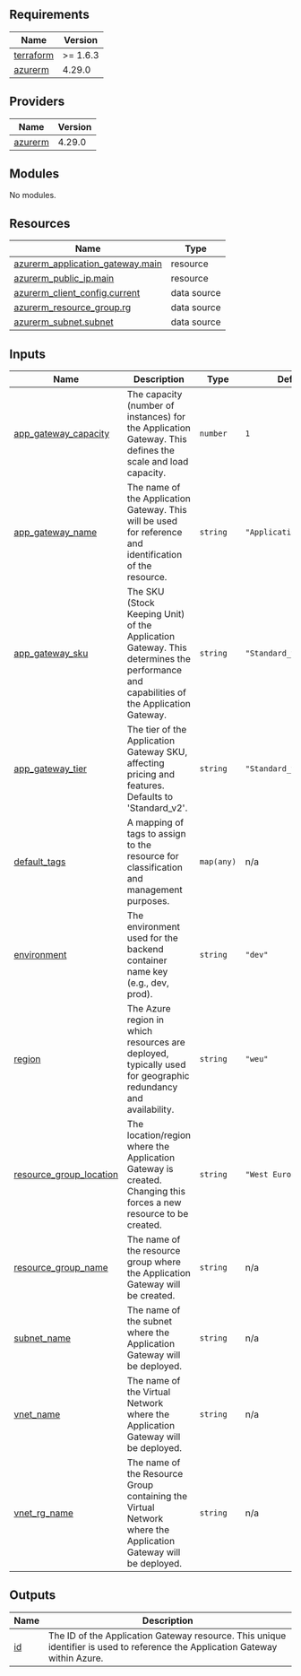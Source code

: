 ## Requirements

| Name | Version |
|------|---------|
| <a name="requirement_terraform"></a> [terraform](#requirement\_terraform) | >= 1.6.3 |
| <a name="requirement_azurerm"></a> [azurerm](#requirement\_azurerm) | 4.29.0 |

## Providers

| Name | Version |
|------|---------|
| <a name="provider_azurerm"></a> [azurerm](#provider\_azurerm) | 4.29.0 |

## Modules

No modules.

## Resources

| Name | Type |
|------|------|
| [azurerm_application_gateway.main](https://registry.terraform.io/providers/hashicorp/azurerm/4.29.0/docs/resources/application_gateway) | resource |
| [azurerm_public_ip.main](https://registry.terraform.io/providers/hashicorp/azurerm/4.29.0/docs/resources/public_ip) | resource |
| [azurerm_client_config.current](https://registry.terraform.io/providers/hashicorp/azurerm/4.29.0/docs/data-sources/client_config) | data source |
| [azurerm_resource_group.rg](https://registry.terraform.io/providers/hashicorp/azurerm/4.29.0/docs/data-sources/resource_group) | data source |
| [azurerm_subnet.subnet](https://registry.terraform.io/providers/hashicorp/azurerm/4.29.0/docs/data-sources/subnet) | data source |

## Inputs

| Name | Description | Type | Default | Required |
|------|-------------|------|---------|:--------:|
| <a name="input_app_gateway_capacity"></a> [app\_gateway\_capacity](#input\_app\_gateway\_capacity) | The capacity (number of instances) for the Application Gateway. This defines the scale and load capacity. | `number` | `1` | no |
| <a name="input_app_gateway_name"></a> [app\_gateway\_name](#input\_app\_gateway\_name) | The name of the Application Gateway. This will be used for reference and identification of the resource. | `string` | `"ApplicationGateway1"` | no |
| <a name="input_app_gateway_sku"></a> [app\_gateway\_sku](#input\_app\_gateway\_sku) | The SKU (Stock Keeping Unit) of the Application Gateway. This determines the performance and capabilities of the Application Gateway. | `string` | `"Standard_v2"` | no |
| <a name="input_app_gateway_tier"></a> [app\_gateway\_tier](#input\_app\_gateway\_tier) | The tier of the Application Gateway SKU, affecting pricing and features. Defaults to 'Standard\_v2'. | `string` | `"Standard_v2"` | no |
| <a name="input_default_tags"></a> [default\_tags](#input\_default\_tags) | A mapping of tags to assign to the resource for classification and management purposes. | `map(any)` | n/a | yes |
| <a name="input_environment"></a> [environment](#input\_environment) | The environment used for the backend container name key (e.g., dev, prod). | `string` | `"dev"` | no |
| <a name="input_region"></a> [region](#input\_region) | The Azure region in which resources are deployed, typically used for geographic redundancy and availability. | `string` | `"weu"` | no |
| <a name="input_resource_group_location"></a> [resource\_group\_location](#input\_resource\_group\_location) | The location/region where the Application Gateway is created. Changing this forces a new resource to be created. | `string` | `"West Europe"` | no |
| <a name="input_resource_group_name"></a> [resource\_group\_name](#input\_resource\_group\_name) | The name of the resource group where the Application Gateway will be created. | `string` | n/a | yes |
| <a name="input_subnet_name"></a> [subnet\_name](#input\_subnet\_name) | The name of the subnet where the Application Gateway will be deployed. | `string` | n/a | yes |
| <a name="input_vnet_name"></a> [vnet\_name](#input\_vnet\_name) | The name of the Virtual Network where the Application Gateway will be deployed. | `string` | n/a | yes |
| <a name="input_vnet_rg_name"></a> [vnet\_rg\_name](#input\_vnet\_rg\_name) | The name of the Resource Group containing the Virtual Network where the Application Gateway will be deployed. | `string` | n/a | yes |

## Outputs

| Name | Description |
|------|-------------|
| <a name="output_id"></a> [id](#output\_id) | The ID of the Application Gateway resource. This unique identifier is used to reference the Application Gateway within Azure. |
